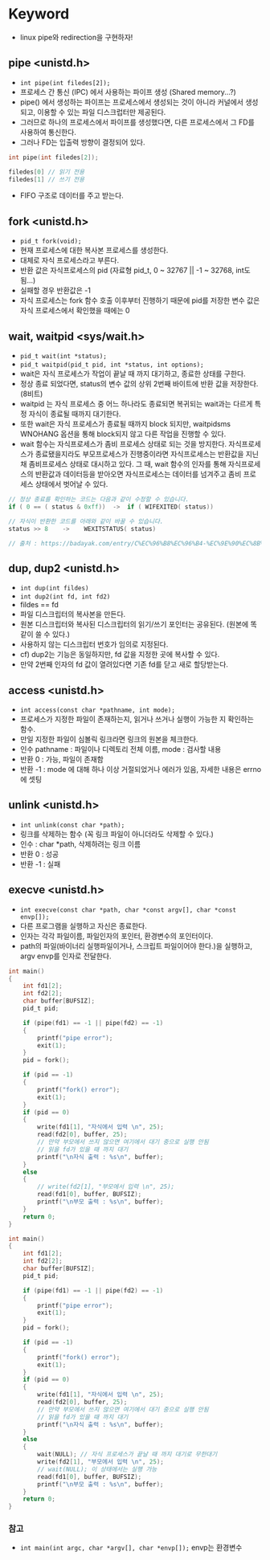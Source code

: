 # Keyword

- linux pipe와 redirection을 구현하자!

## pipe <unistd.h>

- `int pipe(int filedes[2]);`
- 프로세스 간 통신 (IPC) 에서 사용하는 파이프 생성 (Shared memory...?)
- pipe() 에서 생성하는 파이프는 프로세스에서 생성되는 것이 아니라 커널에서 생성되고, 이용할 수 있는 파일 디스크럽터만 제공된다.
- 그러므로 하나의 프로세스에서 파이프를 생성했다면, 다른 프로세스에서 그 FD를 사용하여 통신한다.
- 그러나 FD는 입출력 방향이 결정되어 있다.

```C
int pipe(int filedes[2]);

filedes[0] // 읽기 전용
filedes[1] // 쓰기 전용
```

- FIFO 구조로 데이터를 주고 받는다.

## fork <unistd.h>

- `pid_t fork(void);`
- 현재 프로세스에 대한 복사본 프로세스를 생성한다.
- 대체로 자식 프로세스라고 부른다.
- 반환 값은 자식프로세스의 pid (자료형 pid_t, 0 ~ 32767 || -1 ~ 32768, int도 됨...)
- 실패할 경우 반환값은 -1
- 자식 프로세스는 fork 함수 호출 이후부터 진행하기 때문에 pid를 저장한 변수 값은 자식 프로세스에서 확인했을 때에는 0

## wait, waitpid <sys/wait.h>

- `pid_t wait(int *status);`
- `pid_t waitpid(pid_t pid, int *status, int options);`
- wait은 자식 프로세스가 작업이 끝날 때 까지 대기하고, 종료한 상태를 구한다.
- 정상 종료 되었다면, status의 변수 값의 상위 2번째 바이트에 반환 값을 저장한다. (8비트)
- waitpid 는 자식 프로세스 중 어느 하나라도 종료되면 복귀되는 wait과는 다르게 특정 자식이 종료될 때까지 대기한다.
- 또한 wait은 자식 프로세스가 종료될 때까지 block 되지만, waitpidsms WNOHANG 옵션을 통해 block되지 않고 다른 작업을 진행할 수 있다.
- wait 함수는 자식프로세스가 좀비 프로세스 상태로 되는 것을 방지한다. 자식프로세스가 종료됐을지라도 부모프로세스가 진행중이라면 자식프로세스는 반환값을 지닌채 좀비프로세스 상태로 대시하고 있다. 그 때, wait 함수의 인자를 통해 자식프로세스의 반환값과 데이터등을 받아오면 자식프로세스는 데이터를 넘겨주고 좀비 프로세스 상태에서 벗어날 수 있다.

```C
// 정상 종료를 확인하는 코드는 다음과 같이 수정할 수 있습니다.
if ( 0 == ( status & 0xff))  ->  if ( WIFEXITED( status))

// 자식이 반환한 코드를 아래와 같이 바꿀 수 있습니다.
status >> 8    ->    WEXITSTATUS( status)

// 출처 : https://badayak.com/entry/C%EC%96%B8%EC%96%B4-%EC%9E%90%EC%8B%9D-%ED%94%84%EB%A1%9C%EC%84%B8%EC%8A%A4%EA%B0%80-%EC%A2%85%EB%A3%8C%EB%90%A0-%EB%95%8C%EA%B9%8C%EC%A7%80-%EB%8C%80%EA%B8%B0-%ED%95%A8%EC%88%98-wait
```

## dup, dup2 <unistd.h>

- `int dup(int fildes)`
- `int dup2(int fd, int fd2)`
- fildes == fd
- 파일 디스크립터의 복사본을 만든다.
- 원본 디스크립터와 복사된 디스크립터의 읽기/쓰기 포인터는 공유된다. (원본에 똑같이 쓸 수 있다.)
- 사용하지 않는 디스크립터 번호가 임의로 지정된다.
- cf) dup2는 기능은 동일하지만, fd 값을 지정한 곳에 복사할 수 있다.
- 만약 2번째 인자의 fd 값이 열려있다면 기존 fd를 닫고 새로 할당받는다.

## access <unistd.h>

- `int access(const char *pathname, int mode);`
- 프로세스가 지정한 파일이 존재하는지, 읽거나 쓰거나 실행이 가능한 지 확인하는 함수.
- 만일 지정한 파일이 심볼릭 링크라면 링크의 원본을 체크한다.
- 인수 pathname : 파일이나 디렉토리 전체 이름, mode : 검사할 내용
- 반환 0 : 가능, 파일이 존재함
- 반환 -1 : mode 에 대해 하나 이상 거절되었거나 에러가 있음, 자세한 내용은 errno 에 셋팅

## unlink <unistd.h>

- `int unlink(const char *path);`
- 링크를 삭제하는 함수 (꼭 링크 파일이 아니더라도 삭제할 수 있다.)
- 인수 : char \*path, 삭제하려는 링크 이름
- 반환 0 : 성공
- 반환 -1 : 실패

## execve <unistd.h>

- `int execve(const char *path, char *const argv[], char *const envp[]);`
- 다른 프로그램을 실행하고 자신은 종료한다.
- 인자는 각각 파일이름, 파일인자의 포인터, 환경변수의 포인터이다.
- path의 파일(바이너리 실행파일이거나, 스크립트 파일이어야 한다.)을 실행하고, argv envp를 인자로 전달한다.


```C
int main()
{
	int fd1[2];
	int fd2[2];
	char buffer[BUFSIZ];
	pid_t pid;

	if (pipe(fd1) == -1 || pipe(fd2) == -1)
	{
		printf("pipe error");
		exit(1);
	}
	pid = fork();

	if (pid == -1)
	{
		printf("fork() error");
		exit(1);
	}
	if (pid == 0)
	{
		write(fd1[1], "자식에서 입력 \n", 25);
		read(fd2[0], buffer, 25); 
		// 만약 부모에서 쓰지 않으면 여기에서 대기 중으로 실행 안됨
		// 읽을 fd가 있을 때 까지 대기
		printf("\n자식 출력 : %s\n", buffer);
	}
	else
	{
		// write(fd2[1], "부모에서 입력 \n", 25);
		read(fd1[0], buffer, BUFSIZ);
		printf("\n부모 출력 : %s\n", buffer);
	}
	return 0;
}
```

```C
int main()
{
	int fd1[2];
	int fd2[2];
	char buffer[BUFSIZ];
	pid_t pid;

	if (pipe(fd1) == -1 || pipe(fd2) == -1)
	{
		printf("pipe error");
		exit(1);
	}
	pid = fork();

	if (pid == -1)
	{
		printf("fork() error");
		exit(1);
	}
	if (pid == 0)
	{
		write(fd1[1], "자식에서 입력 \n", 25);
		read(fd2[0], buffer, 25); 
		// 만약 부모에서 쓰지 않으면 여기에서 대기 중으로 실행 안됨
		// 읽을 fd가 있을 때 까지 대기
		printf("\n자식 출력 : %s\n", buffer);
	}
	else
	{
		wait(NULL); // 자식 프로세스가 끝날 때 까지 대기로 무한대기
		write(fd2[1], "부모에서 입력 \n", 25);
		// wait(NULL); 이 상태에서는 실행 가능
		read(fd1[0], buffer, BUFSIZ);
		printf("\n부모 출력 : %s\n", buffer);
	}
	return 0;
}
```

### 참고

- `int main(int argc, char *argv[], char *envp[]);` envp는 환경변수